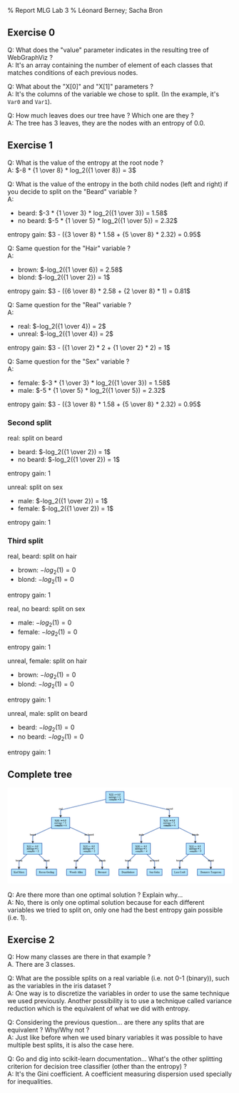 % Report MLG Lab 3
% Léonard Berney; Sacha Bron

## Exercise 0

Q: What does the "value" parameter indicates in the resulting tree of WebGraphViz ?  
A: It's an array containing the number of element of each classes that matches conditions of each previous nodes.

Q: What about the "X[0]" and "X[1]" parameters ?  
A: It's the columns of the variable we chose to split. (In the example, it's `Var0` and `Var1`).

Q: How much leaves does our tree have ? Which one are they ?  
A: The tree has 3 leaves, they are the nodes with an entropy of 0.0.

## Exercise 1

Q: What is the value of the entropy at the root node ?  
A: $-8 * {1 \over 8} * log_2({1 \over 8}) = 3$

Q: What is the value of the entropy in the both child nodes (left and right) if you decide to split on the "Beard" variable ?  
A:

* beard: $-3 * {1 \over 3} * log_2({1 \over 3}) = 1.58$  
* no beard: $-5 * {1 \over 5} * log_2({1 \over 5}) = 2.32$

entropy gain: $3 - ({3 \over 8} * 1.58 + {5 \over 8} * 2.32) = 0.95$

Q: Same question for the "Hair" variable ?  
A:

* brown: $-log_2({1 \over 6}) = 2.58$
* blond: $-log_2({1 \over 2}) = 1$

entropy gain: $3 - ({6 \over 8} * 2.58 + {2 \over 8} * 1) = 0.81$

Q: Same question for the "Real" variable ?  
A:

* real: $-log_2({1 \over 4}) = 2$
* unreal: $-log_2({1 \over 4}) = 2$

entropy gain: $3 - ({1 \over 2} * 2 + {1 \over 2} * 2) = 1$

Q: Same question for the "Sex" variable ?  
A:

* female: $-3 * {1 \over 3} * log_2({1 \over 3}) = 1.58$  
* male: $-5 * {1 \over 5} * log_2({1 \over 5}) = 2.32$

entropy gain: $3 - ({3 \over 8} * 1.58 + {5 \over 8} * 2.32) = 0.95$

### Second split

real: split on beard

* beard: $-log_2({1 \over 2}) = 1$
* no beard: $-log_2({1 \over 2}) = 1$

entropy gain: $1$

unreal: split on sex

* male: $-log_2({1 \over 2}) = 1$
* female: $-log_2({1 \over 2}) = 1$

entropy gain: $1$

### Third split

real, beard: split on hair

* brown: $-log_2(1) = 0$
* blond: $-log_2(1) = 0$

entropy gain: $1$

real, no beard: split on sex

* male: $-log_2(1) = 0$
* female: $-log_2(1) = 0$

entropy gain: $1$

unreal, female: split on hair

* brown: $-log_2(1) = 0$
* blond: $-log_2(1) = 0$

entropy gain: $1$

unreal, male: split on beard

* beard: $-log_2(1) = 0$
* no beard: $-log_2(1) = 0$

entropy gain: $1$

## Complete tree

![the complete tree](graph.png)

Q: Are there more than one optimal solution ? Explain why...  
A: No, there is only one optimal solution because for each different variables we tried to split on, only one had the best entropy gain possible (i.e. 1).

## Exercise 2

Q: How many classes are there in that example ?  
A. There are 3 classes.

Q: What are the possible splits on a real variable (i.e. not 0-1 (binary)), such as the variables in the iris dataset ?  
A: One way is to discretize the variables in order to use the same technique we used previously. Another possibility is to use a technique called variance reduction which is the equivalent of what we did with entropy.

Q: Considering the previous question... are there any splits that are equivalent ? Why/Why not ?  
A: Just like before when we used binary variables it was possible to have multiple best splits, it is also the case here.

Q: Go and dig into scikit-learn documentation... What's the other splitting criterion for decision tree classifier (other than the entropy) ?  
A: It's the Gini coefficient. A coefficient measuring dispersion used specially for inequalities.

